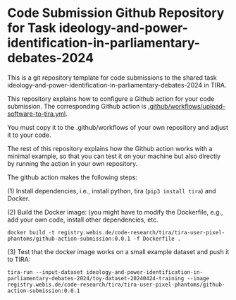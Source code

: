 # Code Submission Github Repository for Task ideology-and-power-identification-in-parliamentary-debates-2024

This is a git repository template for code submissions to the shared task ideology-and-power-identification-in-parliamentary-debates-2024 in TIRA.

This repository explains how to configure a Github action for your code submission.
The corresponding Github action is [.github/workflows/upload-software-to-tira.yml](.github/workflows/upload-software-to-tira.yml).

You must copy it to the .github/workflows of your own repository and adjust it to your code.

The rest of this repository explains how the Github action works with a minimal example, so that you can test it on your machine but also directly by running the action in your own repository.

The github action makes the following steps:

(1) Install dependencies, i.e., install python, tira (`pip3 install tira`) and Docker.

(2) Build the Docker image: (you might have to modify the Dockerfile, e.g., add your own code, install other dependencies, etc.

```
docker build -t registry.webis.de/code-research/tira/tira-user-pixel-phantoms/github-action-submission:0.0.1 -f Dockerfile .
```

(3) Test that the docker image works on a small example dataset and push it to TIRA:

```
tira-run --input-dataset ideology-and-power-identification-in-parliamentary-debates-2024/toy-dataset-20240424-training --image registry.webis.de/code-research/tira/tira-user-pixel-phantoms/github-action-submission:0.0.1
```

